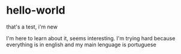 # hello-world
that's a test, i'm new

I'm here to learn about it, seems interesting. I'm trying hard because everything is in english and my main lenguage is portuguese
